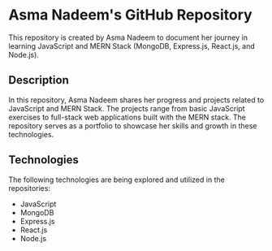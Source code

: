 # Asma Nadeem's GitHub Repository

This repository is created by Asma Nadeem to document her journey in learning JavaScript and MERN Stack (MongoDB, Express.js, React.js, and Node.js).

## Description
In this repository, Asma Nadeem shares her progress and projects related to JavaScript and MERN Stack. The projects range from basic JavaScript exercises to full-stack web applications built with the MERN stack. The repository serves as a portfolio to showcase her skills and growth in these technologies.

## Technologies
The following technologies are being explored and utilized in the repositories:
- JavaScript
- MongoDB
- Express.js
- React.js
- Node.js

